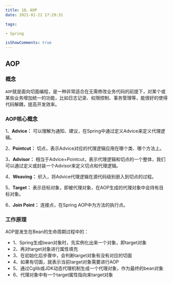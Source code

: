 ```yaml
---
title: 10、AOP
date: 2021-01-21 17:29:31

tags:

- Spring

isShowComments: true
---
```


## AOP

### 概念

`AOP`就是面向切面编程，是一种非常适合在无需修改业务代码的前提下，对某个或某些业务增加统一的功能，比如日志记录、权限控制、事务管理等，能很好的使得代码解耦，提高开发效率。

### AOP核心概念

1、**Advice：** 可以理解为通知、建议，在Spring中通过定义Advice来定义代理逻辑。

2、**Pointcut：** 切点，表示Advice对应的代理逻辑应用在哪个类、哪个方法上。

3、**Advisor：** 相当于Advice+Pointcut，表示代理逻辑和切点的一个整体，我们可以通过定义或封装一个Advisor来定义切点和代理逻辑。

4、**Weaving：** 织入，将Advice代理逻辑在源代码级别嵌入到切点的过程。

5、**Target：** 表示目标对象，即被代理对象，在AOP生成的代理对象中会持有目标对象。

6、**Join Point：** 连接点，在Spring AOP中为方法的执行点。

### 工作原理

AOP是发生在Bean的生命周期过程中的：

- 1、Spring生成bean对象时，先实例化出来一个对象，即target对象
- 2、再对target对象进行属性填充
- 3、在初始化后步骤中，会判断target对象有没有对应的切面
- 4、如果有切面，就表示当前target对象需要进行AOP
- 5、通过Cglib或JDK动态代理机制生成一个代理对象，作为最终的bean对象
- 6、代理对象中有一个target属性指向来target对象
